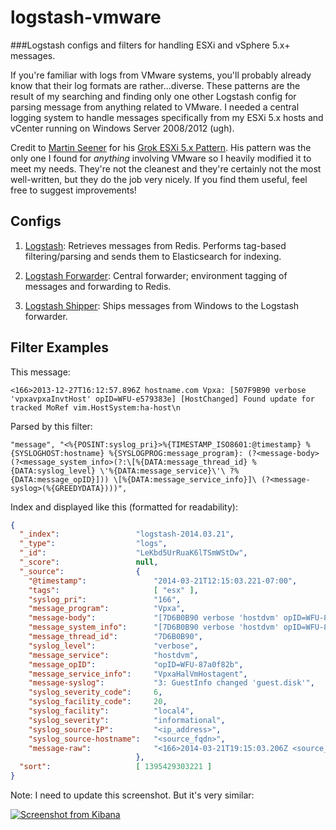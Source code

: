 logstash-vmware
===============

###Logstash configs and filters for handling ESXi and vSphere 5.x+ messages.

If you're familiar with logs from VMware systems, you'll probably already know that their log formats are rather...diverse.  These patterns are the result of my searching and finding only one other Logstash config for parsing message from anything related to VMware.  I needed a central logging system to handle messages specifically from my ESXi 5.x hosts and vCenter running on Windows Server 2008/2012 (ugh).

Credit to [Martin Seener](https://gist.github.com/martinseener) for his [Grok ESXi 5.x Pattern](https://gist.github.com/martinseener/5238576).  His pattern was the only one I found for *anything* involving VMware so I heavily modified it to meet my needs.  They're not the cleanest and they're certainly not the most well-written, but they do the job very nicely.  If you find them useful, feel free to suggest improvements!

## Configs

1. [Logstash](https://github.com/harrytruman/logstash-vmware/blob/master/logstash.conf): Retrieves messages from Redis. Performs tag-based filtering/parsing and sends them to Elasticsearch for indexing.

2. [Logstash Forwarder](https://github.com/harrytruman/logstash-vmware/blob/master/logstash-forwarder.conf): Central forwarder; environment tagging of messages and forwarding to Redis.

3. [Logstash Shipper](https://github.com/harrytruman/logstash-vmware/blob/master/logstash-vcenter.conf): Ships messages from Windows to the Logstash forwarder.

## Filter Examples

This message:
````
<166>2013-12-27T16:12:57.896Z hostname.com Vpxa: [507F9B90 verbose 'vpxavpxaInvtHost' opID=WFU-e579383e] [HostChanged] Found update for tracked MoRef vim.HostSystem:ha-host\n
````

Parsed by this filter:
````
"message", "<%{POSINT:syslog_pri}>%{TIMESTAMP_ISO8601:@timestamp} %{SYSLOGHOST:hostname} %{SYSLOGPROG:message_program}: (?<message-body>(?<message_system_info>(?:\[%{DATA:message_thread_id} %{DATA:syslog_level} \'%{DATA:message_service}\'\ ?%{DATA:message_opID}])) \[%{DATA:message_service_info}]\ (?<message-syslog>(%{GREEDYDATA})))",
````

Index and displayed like this (formatted for readability):
````json
{
  "_index": 				"logstash-2014.03.21",
  "_type": 					"logs",
  "_id": 					"LeKbd5UrRuaK6lTSmWStDw",
  "_score": 				null,
  "_source": 				{
    "@timestamp": 				"2014-03-21T12:15:03.221-07:00",
    "tags": 					[ "esx" ],
    "syslog_pri": 				"166",
    "message_program": 			"Vpxa",
    "message-body": 			"[7D6B0B90 verbose 'hostdvm' opID=WFU-87a0f82b] [VpxaHalVmHostagent] 3: GuestInfo changed 'guest.disk'",
    "message_system_info": 		"[7D6B0B90 verbose 'hostdvm' opID=WFU-87a0f82b]",
    "message_thread_id": 		"7D6B0B90",
    "syslog_level": 			"verbose",
    "message_service": 			"hostdvm",
    "message_opID": 			"opID=WFU-87a0f82b",
    "message_service_info": 	"VpxaHalVmHostagent",
    "message-syslog": 			"3: GuestInfo changed 'guest.disk'",
    "syslog_severity_code": 	6,
    "syslog_facility_code": 	20,
    "syslog_facility": 			"local4",
    "syslog_severity": 			"informational",
    "syslog_source-IP": 		"<ip_address>",
    "syslog_source-hostname": 	"<source_fqdn>",
    "message-raw": 				"<166>2014-03-21T19:15:03.206Z <source_fqdn> Vpxa: [7D6B0B90 verbose 'hostdvm' opID=WFU-87a0f82b] [VpxaHalVmHostagent] 3: GuestInfo changed 'guest.disk'\n"
  							},
  "sort": 					[ 1395429303221 ]
}
````
Note: I need to update this screenshot. But it's very similar:

<a href="http://imgur.com/2dA4WGI"><img src="http://i.imgur.com/2dA4WGI.png" title="Screenshot from Kibana" /></a>
